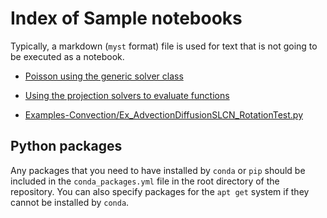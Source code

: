 # Index of Sample notebooks

Typically, a markdown (`myst` format) file is used for text that is not going to be executed as a notebook. 

 - [Poisson using the generic solver class](Ex_Poisson_Cartesian_Generic)
 - [Using the projection solvers to evaluate functions](Ex_Project_Function)


 - [Examples-Convection/Ex_AdvectionDiffusionSLCN_RotationTest.py](Examples-Convection/Ex_AdvectionDiffusionSLCN_RotationTest.py)


 <!-- - [Example1](Example1)
 - [Example2](Example2)

      - [ Functions & Evaluation](Ex_Evaluate)
      - [ Poisson (Cartesian) ](Ex_Poisson_Cartesian)
      - [ Poisson (Cyl / Sphere)  ](Ex_Poisson_Spherical)
      - [ Rayleigh-Taylor](Ex_Stokes_Cartesian_RT)
      - [ Analytic Stokes SolCx](Ex_Stokes_Cartesian_SolC)
      - [ Analytic Stokes Non-linear ](Ex_Stokes_Cartesian_SolNL)
      - [ Stokes Mat Field ? ](Ex_Stokes_Cartesian_matField)
      - [ Stokes Spherical ](Ex_Stokes_Spherical)
      - [ Pyvista for visualisation](NEx_Stokes_pyvista_WIP)
  -->

## Python packages

Any packages that you need to have installed by `conda` or `pip` should be included in the `conda_packages.yml` file in the root directory of the repository. You can also specify packages for the `apt get` system if they cannot be installed by `conda`. 

